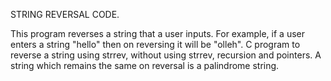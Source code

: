 STRING REVERSAL CODE.

This program reverses a string that a user inputs.
For example, if a user enters a string "hello" then on reversing it will be "olleh". 
C program to reverse a string using strrev, without using strrev, recursion and pointers.
A string which remains the same on reversal is a palindrome string.

